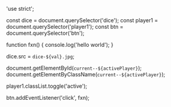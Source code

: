 'use strict';

const dice = document.querySelector('dice');
const player1 = document.querySelector('player1');
const btn = document.querySelector('btn');

function fxn() {
    console.log('hello world');
}

dice.src = `dice-${val}.jpg`;

document.getElementById(`current--${activePlayer}`);
document.getElementByClassName(`current--${activePlayer}`);

player1.classList.toggle('active');

btn.addEventListener('click', fxn);
